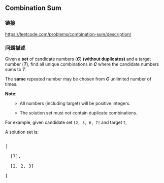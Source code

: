 ## Combination Sum  
### 链接  
https://leetcode.com/problems/combination-sum/description/  
### 问题描述

Given a **set** of candidate numbers (***C***) **(without duplicates)** and a target number (***T***), find all unique combinations in ***C*** where the candidate numbers sums to ***T***. 


The **same** repeated number may be chosen from ***C*** unlimited number of times.


**Note:**<br />
<ul>
- All numbers (including target) will be positive integers.
- The solution set must not contain duplicate combinations.
</ul>



For example, given candidate set `[2, 3, 6, 7]` and target `7`, <br />
A solution set is: <br />
<pre>
[
  [7],
  [2, 2, 3]
]
</pre>

